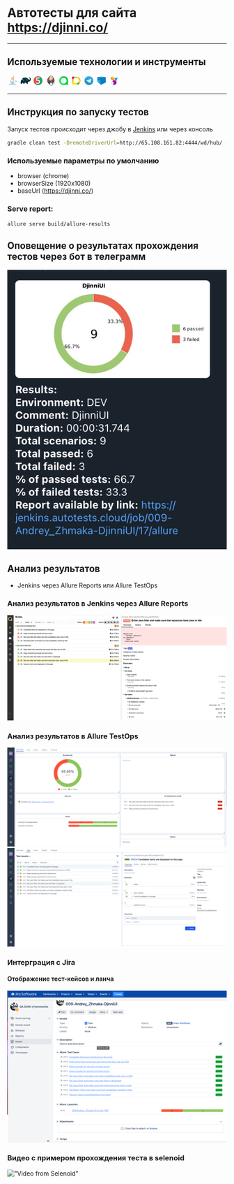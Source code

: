 # Автотесты для сайта https://djinni.co/

___

## Используемые технологии и инструменты

<code><img width="5%" title="Java" src="images/JAVA.svg"></code>
<code><img width="5%" title="Gradle" src="images/Gradle.svg"></code>
<code><img width="5%" title="JUnit5" src="images/Junit5.svg"></code>
<code><img width="5%" title="Jenkins" src="images/Jenkins.svg"></code>
<code><img width="5%" title="Allure TestOps" src="images/Allure TestOps.svg"></code>
<code><img width="5%" title="Allure Report" src="images/Allure Report.svg"></code>
<code><img width="5%" title="Telegram" src="images/Telegram.svg"></code>
<code><img width="5%" title="Selenoid" src="images/Selenoid.svg"></code>
 <code><img width="5%" title="Selenium" src="images/Selenide.svg"></code>
 
</p>

___

## Инструкция по запуску тестов

Запуск тестов происходит через джобу в [Jenkins](https://jenkins.autotests.cloud/job/009-Andrey_Zhmaka-DjinniUI/)
или через консоль

```bash
gradle clean test -DremoteDriverUrl=http://65.108.161.82:4444/wd/hub/ -DvideoStorage=https://selenoid.autotests.cloud/video/ -Dthreads=5
```

### Используемые параметры по умолчанию

* browser (chrome)
* browserSize (1920x1080)
* baseUrl (https://djinni.co/)

### Serve report:

```bash
allure serve build/allure-results
```

## Оповещение о результатах прохождения тестов через бот в телеграмм

![Telegram](images/telegram_notifi.png)

## Анализ результатов

* Jenkins через Allure Reports или Allure TestOps

### Анализ результатов в Jenkins через Allure Reports

![alt "Allure Reports"](./images/allure_report_notifi.png)

### Анализ результатов в Allure TestOps

![alt "Allure TestOps"](./images/testOps_notifi.png)
![alt "Allure TestOps"](./images/testOps_notifi2.png)

### Интерграция с Jira
#### Отображение тест-кейсов и ланча

![jira](./images/jira.png)

### Видео с примером прохождения теста в selenoid

!["Video from Selenoid"]()
